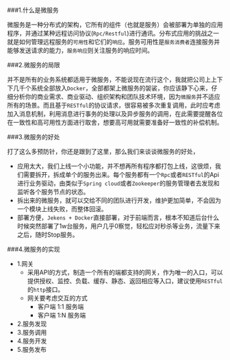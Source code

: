 ###1.什么是微服务

微服务是一种分布式的架构，它所有的组件（也就是服务）会被部署为单独的应用程序，并通过某种远程访问协议(`Rpc/Restful`)进行通讯。分布式应用的挑战之一就是如何管理远程服务的`可用性`和它们的`响应`。服务可用性是`服务消费者`连接服务并能够发送请求的能力，`服务响应`则关注服务的响应时间。

###2.微服务的局限

并不是所有的业务系统都适用于微服务，不能说现在流行这个，我就把公司上上下下几千个系统全部放入`Docker`，全部都架上微服务的袈裟，你应该静下心来，仔细分析你的商业需求、商业驱动、组织架构和团队技术环境，因为`微服务`并不适应所有的场景。而且基于`RESTful`的协议请求，很容易被多次重复调用，此时应考虑加入消息机制，利用消息进行事务的处理以及异步服务的调用，在此需要提醒各位在一致性和高可用性方面进行取舍，想要高可用就需要准备好一致性的补偿机制。

###3.微服务的好处

打了这么多预防针，你还是跟到了这里，那么我们来谈谈微服务的好处，

- 应用太大，我们上线一个小功能，并不想再所有程序都打包上线，这很烦，我们需要拆开，拆成单个的服务出来。每个服务都有一个`Rpc`或者`RESTful`的Api进行业务驱动，由类似于`Spring cloud`或者`Zookeeper`的服务管理者去发现和监听各个服务节点的状态。
- 拆出来的微服务，就可以交给不同的团队进行开发，维护更加简单，不会因为一个模块上线失败，而整体回滚。
- 部署方便，`Jekens + Docker`直接部署，对于前端而言，根本不知道后台什么时候突然部署了1w台服务，用户几乎0察觉，轻松应对秒杀等业务，流量下来之后，随时Stop服务。

###4.微服务的实现
- 1.网关
	- 采用API的方式，制造一个所有的端都支持的网关，作为唯一的入口，可以提供授权、监控、负载、缓存、静态、返回相应等入口，建议使用`RESTful`的`http`接口。
	- 网关要考虑交互的方式
		- 客户端 1:1 服务端
		- 客户端 1:N 服务端 
- 2.服务发现
- 3.服务调用
- 4.服务开发
- 5.服务发布





